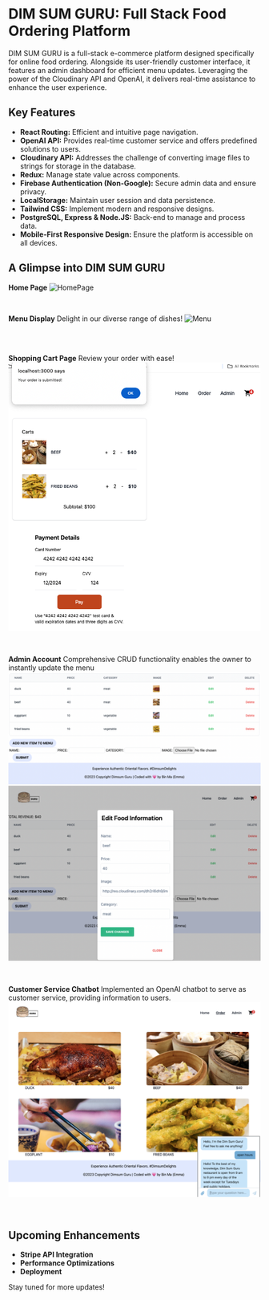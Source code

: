 # DIM SUM GURU: Full Stack Food Ordering Platform

DIM SUM GURU is a full-stack e-commerce platform designed specifically for online food ordering. Alongside its user-friendly customer interface, it features an admin dashboard for efficient menu updates. Leveraging the power of the Cloudinary API and OpenAI, it delivers real-time assistance to enhance the user experience.


## Key Features

- **React Routing:** Efficient and intuitive page navigation.
- **OpenAI API:** Provides real-time customer service and offers predefined solutions to users.
- **Cloudinary API:** Addresses the challenge of converting image files to strings for storage in the database.
- **Redux:** Manage state value across components.
- **Firebase Authentication (Non-Google):** Secure admin data and ensure privacy.
- **LocalStorage:** Maintain user session and data persistence.
- **Tailwind CSS:** Implement modern and responsive designs.
- **PostgreSQL, Express & Node.JS:** Back-end to manage and process data.
- **Mobile-First Responsive Design:** Ensure the platform is accessible on all devices.

## A Glimpse into DIM SUM GURU

**Home Page**
![HomePage](./assets/home.png)

</br>

**Menu Display**
Delight in our diverse range of dishes!
![Menu](./assets/menu.png)

</br>
</br>

**Shopping Cart Page**
Review your order with ease!
![cart](./assets/cart.png)

</br>

**Admin Account**
Comprehensive CRUD functionality enables the owner to instantly update the menu
![create](./assets/create.png)
</br>
![edit](./assets/edit.png)

</br>

**Customer Service Chatbot**
Implemented an OpenAI chatbot to serve as customer service, providing information to users.
![chatbot](./assets/chatbot.png)

</br>

## Upcoming Enhancements

- **Stripe API Integration** 
- **Performance Optimizations** 
- **Deployment** 


Stay tuned for more updates!




